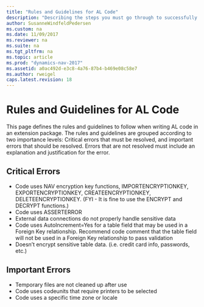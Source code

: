 ```yaml
---
title: "Rules and Guidelines for AL Code"
description: "Describing the steps you must go through to successfully submit your app to AppSource."
author: SusanneWindfeldPedersen
ms.custom: na
ms.date: 11/09/2017
ms.reviewer: na
ms.suite: na
ms.tgt_pltfrm: na
ms.topic: article
ms.prod: "dynamics-nav-2017"
ms.assetid: a0ac492d-e3c8-4a76-87b4-b469e08c58e7
ms.author: rweigel
caps.latest.revision: 18
---
```


# Rules and Guidelines for AL Code

This page defines the rules and guidelines to follow when writing AL code in an extension package. The rules and guidelines are grouped according to two importance levels: Critical errors that must be resolved, and important errors that should be resolved. Errors that are not resolved must include an explanation and justification for the error.

## Critical Errors

- Code uses NAV encryption key functions, IMPORTENCRYPTIONKEY, EXPORTENCRYPTIONKEY, CREATEENCRYPTIONKEY, DELETEENCRYPTIONKEY. (FYI - It is fine to use the ENCRYPT and DECRYPT functions.)
- Code uses ASSERTERROR
- External data connections do not properly handle sensitive data
- Code uses AutoIncrement=Yes for a table field that may be used in a Foreign Key relationship. Recommend code comment that the table field will not be used in a Foreign Key relationship to pass validation
- Doesn’t encrypt sensitive table data. (i.e. credit card info, passwords, etc.)

## Important Errors

- Temporary files are not cleaned up after use
- Code uses codeunits that require printers to be selected
- Code uses a specific time zone or locale

